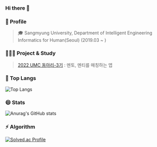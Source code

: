 ### Hi there 👋

<!--
**entere77/entere77** is a ✨ _special_ ✨ repository because its `README.md` (this file) appears on your GitHub profile.

Here are some ideas to get you started:

- 🔭 I’m currently working on ...
- 🌱 I’m currently learning ...
- 👯 I’m looking to collaborate on ...
- 🤔 I’m looking for help with ...
- 💬 Ask me about ...
- 📫 How to reach me: ...
- 😄 Pronouns: ...
- ⚡ Fun fact: ...
-->

### 🌱 Profile
> 🎓 Sangmyung University, Department of Intelligent Engineering Informatics for Human(Seoul) (2019.03 ~ )


### 👩🏻‍💻 Project & Study
> [2022 UMC 동아리-3기](https://github.com/entere77/Blu-e-backend) : 멘토, 멘티를 매칭하는 앱

### 👑 Top Langs
![Top Langs](https://github-readme-stats.vercel.app/api/top-langs/?username=entere77&layout=compact&theme=radical)

### 😄 Stats
![Anurag's GitHub stats](https://github-readme-stats.vercel.app/api?username=entere77&show_icons=true&theme=radical)

### ⚡ Algorithm
[![Solved.ac Profile](http://mazassumnida.wtf/api/v2/generate_badge?boj={entere77})](https://solved.ac/{entere77}/)
